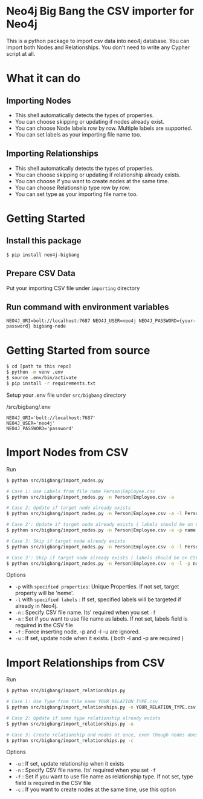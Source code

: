 # Neo4j Big Bang the CSV importer for Neo4j
This is a python package to import csv data into neo4j database.
You can import both Nodes and Relationships.
You don't need to write any Cypher script at all.

# What it can do

## Importing Nodes
- This shell automatically detects the types of properties.
- You can choose skipping or updating if nodes already exist.
- You can choose Node labels row by row. Multiple labels are supported.
- You can set labels as your importing file name too.

## Importing Relationships
- This shell automatically detects the types of properties.
- You can choose skipping or updating if relationship already exists.
- You can choose if you want to create nodes at the same time.
- You can choose Relationship type row by row.
- You can set type as your importing file name too.


# Getting Started

## Install this package

```
$ pip install neo4j-bigbang
```

## Prepare CSV Data

Put your importing CSV file under `importing` directory

## Run command with environment variables

```
NEO4J_URI=bolt://localhost:7687 NEO4J_USER=neo4j NEO4J_PASSWORD={your-password} bigbang-node
```


# Getting Started from source

```bash
$ cd [path to this repo]
$ python -m venv .env
$ source .env/bin/activate
$ pip install -r requirements.txt
```

Setup your .env file under `src/bigbang` directory


/src/bigbang/.env
```
NEO4J_URI='bolt://localhost:7687'
NEO4J_USER='neo4j'
NEO4J_PASSWORD='password'
```

# Import Nodes from CSV

Run

```bash
$ python src/bigbang/import_nodes.py

# Case 1: Use Labels from file name Person|Employee.csv
$ python src/bigbang/import_nodes.py -n Person|Employee.csv -a

# Case 2: Update if target node already exists
$ python src/bigbang/import_nodes.py -n Person|Employee.csv -a -l Person|Teacher -p name|employee_id -u

# Case 2': Update if target node already exists ( labels should be on CSV )
$ python src/bigbang/import_nodes.py -n Person|Employee.csv -a -p name|employee_id -u

# Case 3: Skip if target node already exists
$ python src/bigbang/import_nodes.py -n Person|Employee.csv -a -l Person|Teacher -p name|employee_id

# Case 3': Skip if target node already exists ( labels should be on CSV )
$ python src/bigbang/import_nodes.py -n Person|Employee.csv -a -l -p name|employee_id
```

Options

- `-p` with `specified properties`: Unique Properties. If not set, target property will be 'neme'.
- `-l` with `specified labels` : If set, specified labels will be targeted if already in Neo4j.
- `-n` : Specify CSV file name. Its' required when you set `-f`
- `-a` : Set if you want to use file name as labels. If not set, labels field is required in the CSV file
- `-f` : Force inserting node. -p and -l -u are ignored.
- `-u` : If set, update node when it exists. ( both -l and -p are required )


# Import Relationships from CSV

Run

```bash
$ python src/bigbang/import_relationships.py

# Case 1: Use Type from file name YOUR_RELATION_TYPE.csv
$ python src/bigbang/import_relationships.py -n YOUR_RELATION_TYPE.csv -f

# Case 2: Update if same type relationship already exists
$ python src/bigbang/import_relationships.py -u

# Case 3: Create relationship and nodes at once, even though nodes does not exist
$ python src/bigbang/import_relationships.py -c
```

Options

- `-u` : If set, update relationship when it exists
- `-n` : Specify CSV file name. Its' required when you set `-f`
- `-f` : Set if you want to use file name as relationship type. If not set, type field is required in the CSV file
- `-c` : If you want to create nodes at the same time, use this option

